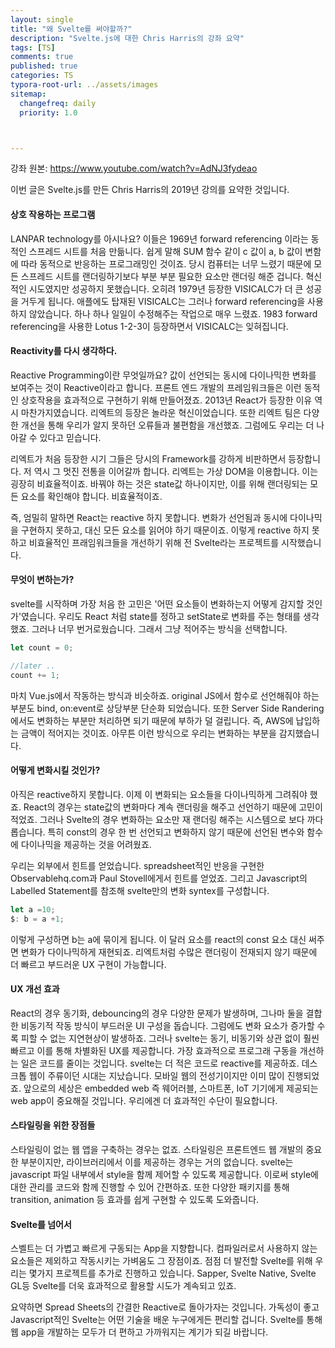 ```yaml
---
layout: single
title: "왜 Svelte를 써야할까?"
description: "Svelte.js에 대한 Chris Harris의 강좌 요약"
tags: [TS]
comments: true
published: true
categories: TS
typora-root-url: ../assets/images
sitemap:
  changefreq: daily
  priority: 1.0



---
```


 강좌 원본: https://www.youtube.com/watch?v=AdNJ3fydeao

이번 글은 Svelte.js를 만든 Chris Harris의 2019년 강의를 요약한 것입니다.



#### 상호 작용하는 프로그램

LANPAR technology를 아시나요? 이들은 1969년 forward referencing 이라는 동적인 스프레드 시트를 처음 만듦니다. 쉽게 말해 SUM 함수 같이 c 값이 a, b 값이 변함에 따라 동적으로 반응하는 프로그래밍인 것이죠. 당시 컴퓨터는 너무 느렸기 때문에 모든 스프레드 시트를 랜더링하기보다 부분 부분 필요한 요소만 랜더링 해준 겁니다. 혁신적인 시도였지만 성공하지 못했습니다. 오히려 1979년 등장한 VISICALC가 더 큰 성공을 거두게 됩니다. 애플에도 탑재된 VISICALC는 그러나 forward referencing을 사용하지 않았습니다. 하나 하나 일일이 수정해주는 작업으로 매우 느렸죠. 1983 forward referencing을 사용한 Lotus 1-2-3이 등장하면서 VISICALC는 잊혀집니다.

#### Reactivity를 다시 생각하다.

Reactive Programming이란 무엇일까요? 값이 선언되는 동시에 다이나믹한 변화를 보여주는 것이 Reactive이라고 합니다. 프론트 엔드 개발의 프레임워크들은 이런 동적인 상호작용을 효과적으로 구현하기 위해 만들어졌죠. 2013년 React가 등장한 이유 역시 마찬가지였습니다. 리엑트의 등장은 놀라운 혁신이었습니다. 또한 리엑트 팀은 다양한 개선을 통해 우리가 알지 못하던 오류들과 불편함을 개선했죠. 그럼에도 우리는 더 나아갈 수 있다고 믿습니다.

 리엑트가 처음 등장한 시기 그들은 당시의 Framework를 강하게 비판하면서 등장합니다. 저 역시 그 멋진 전통을 이어갈까 합니다. 리엑트는 가상 DOM을 이용합니다. 이는 굉장히 비효율적이죠. 바꿔야 하는 것은 state값 하나이지만, 이를 위해 랜더링되는 모든 요소를 확인해야 합니다. 비효율적이죠. 

 즉, 엄밀히 말하면 React는 reactive 하지 못합니다. 변화가 선언됨과 동시에 다이나믹을 구현하지 못하고, 대신 모든 요소를 읽어야 하기 때문이죠. 이렇게 reactive 하지 못하고 비효율적인 프래임워크들을 개선하기 위해 전 Svelte라는 프로젝트를 시작했습니다.

#### 무엇이 변하는가?

 svelte를 시작하며 가장 처음 한 고민은 '어떤 요소들이 변화하는지 어떻게 감지할 것인가'였습니다. 우리도 React 처럼 state를 정하고 setState로 변화를 주는 형태를 생각했죠. 그러나 너무 번거로웠습니다. 그래서 그냥 적어주는 방식을 선택합니다.

```javascript
let count = 0;

//later ..
count += 1;
```

 마치 Vue.js에서 작동하는 방식과 비슷하죠. original JS에서 함수로 선언해줘야 하는 부분도 bind, on:event로 상당부분 단순화 되었습니다. 또한 Server Side Randering에서도 변화하는 부분만 처리하면 되기 때문에 부하가 덜 걸립니다. 즉, AWS에 납입하는 금액이 적어지는 것이죠. 아무튼 이런 방식으로 우리는 변화하는 부분을 감지했습니다.



#### 어떻게 변화시킬 것인가?

아직은 reactive하지 못합니다. 이제 이 변화되는 요소들을 다이나믹하게 그려줘야 했죠. React의 경우는 state값의 변화마다 계속 랜더링을 해주고 선언하기 때문에 고민이 적었죠. 그러나 Svelte의 경우 변화하는 요소만 재 랜더링 해주는 시스템으로 보다 까다롭습니다. 특히 const의 경우 한 번 선언되고 변화하지 않기 때문에 선언된 변수와 함수에 다이나믹을 제공하는 것을 어려웠죠.

 우리는 외부에서 힌트를 얻었습니다. spreadsheet적인 반응을 구현한 Observablehq.com과 Paul Stovell에게서 힌트를 얻었죠. 그리고 Javascript의 Labelled Statement를 참조해 svelte만의 변화 syntex를 구성합니다. 

```javascript
let a =10;
$: b = a +1;
```

이렇게 구성하면 b는 a에 묶이게 됩니다. 이 달러 요소를 react의 const 요소 대신 써주면 변화가 다이나믹하게 재현되죠. 리엑트처럼 수많은 랜더링이 전재되지 않기 때문에 더 빠르고 부드러운 UX 구현이 가능합니다. 



#### UX 개선 효과

 React의 경우 동기화, debouncing의 경우 다양한 문제가 발생하며, 그나마 둘을 결합한 비동기적 작동 방식이 부드러운 UI 구성을 돕습니다. 그럼에도 변화 요소가 증가할 수록 피할 수 없는 지연현상이 발생하죠. 그러나 svelte는 동기, 비동기와 상관 없이 훨씬 빠르고 이를 통해 차별화된 UX를 제공합니다. 가장 효과적으로 프로그래 구동을 개선하는 일은 코드를 줄이는 것입니다. svelte는 더 적은 코드로 reactive를 제공하죠. 데스크톱 웹이 주류이던 시대는 지났습니다. 모바일 웹의 전성기이지만 이미 많이 진행되었죠. 앞으로의 세상은 embedded web 즉 웨어러블, 스마트폰, IoT 기기에게 제공되는 web app이 중요해질 것입니다. 우리에겐 더 효과적인 수단이 필요합니다.



#### 스타일링을 위한 장점들

스타일링이 없는 웹 앱을 구축하는 경우는 없죠. 스타일링은 프론트엔드 웹 개발의 중요한 부분이지만, 라이브러리에서 이를 제공하는 경우는 거의 없습니다. svelte는 javascript 파일 내부에서 style을 함께 제어할 수 있도록 제공합니다. 이로써 style에 대한 관리를 코드와 함께 진행할 수 있어 간편하죠. 또한 다양한 패키지를 통해 transition, animation 등 효과를 쉽게 구현할 수 있도록 도와줍니다. 



#### Svelte를 넘어서

 스벨트는 더 가볍고 빠르게 구동되는 App을 지향합니다. 컴파일러로서 사용하지 않는 요소들은 제외하고 작동시키는 가벼움도 그 장점이죠. 점점 더 발전할 Svelte를 위해 우리는 몇가지 프로젝트를 추가로 진행하고 있습니다. Sapper, Svelte Native, Svelte GL등 Svelte를 더욱 효과적으로 활용할 시도가 계속되고 있죠. 

 요약하면 Spread Sheets의 간결한 Reactive로 돌아가자는 것입니다. 가독성이 좋고 Javascript적인 Svelte는 어떤 기술을 배운 누구에게든 편리할 겁니다. Svelte를 통해 웹 app을 개발하는 모두가 더 편하고 가까워지는 계기가 되길 바랍니다.